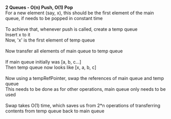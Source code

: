 <b>2 Queues - O(n) Push, O(1) Pop</b>
<br>For a new element (say, x), this should be the first element of the main queue, if needs to be popped in constant time
<br>
<br>To achieve that, whenever push is called, create a temp queue
<br>Insert x to it
<br>Now, 'x' is the first element of temp queue
<br>
<br>Now transfer all elements of main queue to temp queue
<br>
<br>If main queue initially was [a, b, c...]
<br>Then temp queue now looks like [x, a, b, c]
<br>
<br>Now using a tempRefPointer, swap the references of main queue and temp queue
<br>This needs to be done as for other operations, main queue only needs to be used
<br>
<br>Swap takes O(1) time, which saves us from 2*n operations of transferring contents from temp queue back to main queue
<br>
<br>
